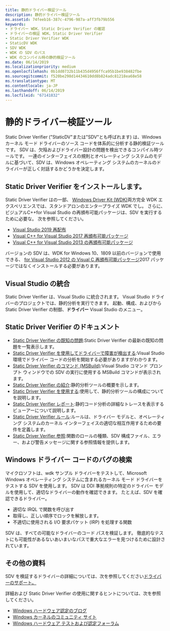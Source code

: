 ```yaml
---
title: 静的ドライバー検証ツール
description: 静的ドライバー検証ツール
ms.assetid: 74feeb16-387c-4796-987a-aff3fb79b556
keywords:
- ドライバー WDK、Static Driver Verifier の確認
- ドライバーの検証 WDK、Static Driver Verifier
- Static Driver Verifier WDK
- StaticDV WDK
- SDV WDK
- WDK の SDV のパス
- WDK のコンパイル時の静的検証ツール
ms.date: 06/14/2019
ms.localizationpriority: medium
ms.openlocfilehash: 0b1dd0732b11b435d4956ffca95b1be938482fbe
ms.sourcegitcommit: f520be298d14434610dd8b824adc81218ea68e58
ms.translationtype: MT
ms.contentlocale: ja-JP
ms.lasthandoff: 06/14/2019
ms.locfileid: "67141832"
---
```

# <a name="static-driver-verifier"></a>静的ドライバー検証ツール

Static Driver Verifier ("StaticDV"または"SDV"とも呼ばれます) は、Windows カーネル モード ドライバーのソース コードを体系的に分析する静的検証ツールです。 SDV は、欠陥およびドライバー設計の問題を検出できるコンパイル時ツールです。 一連のインターフェイスの規則とオペレーティング システムのモデルに基づいて、SDV は、Windows オペレーティング システムのカーネルのドライバーが正しく対話するかどうかを決定します。

## <a name="installing-static-driver-verifier"></a>Static Driver Verifier をインストールします。

Static Driver Verifier はの一部、 [Windows Driver Kit (WDK)](https://docs.microsoft.com/windows-hardware/drivers/download-the-wdk)両方完全 WDK エクスペリエンスでは、スタンドアロンのエンタープライズ WDK でし。  さらに、ビジュアルC++for Visual Studio の再頒布可能パッケージは、SDV を実行するために必要な。 次を参照してください。

* [Visual Studio 2019 再配布](https://docs.microsoft.com/visualstudio/releases/2019/redistribution)
* [Visual C++ for Visual Studio 2017 再頒布可能パッケージ](https://support.microsoft.com/help/2977003/the-latest-supported-visual-c-downloads)
* [Visual C++ for Visual Studio 2013 の再頒布可能パッケージ](https://www.microsoft.com/download/details.aspx?id=40784)  

バージョンの SDV は、WDK for Windows 10、1809 以前のバージョンで使用できる、 [for Visual Studio 2012 の Visual C 再頒布可能パッケージ](https://my.visualstudio.com/Downloads?pid=1452)2017 パッケージではなくインストールする必要があります。

## <a name="visual-studio-integration"></a>Visual Studio の統合

Static Driver Verifier は、Visual Studio に統合されます。 Visual Studio ドライバーのプロジェクトでは、静的分析を実行できます。 起動、構成、およびから Static Driver Verifier の制御、**ドライバー** Visual Studio のメニュー。

## <a name="static-driver-verifier-documentation"></a>Static Driver Verifier のドキュメント

* [Static Driver Verifier の既知の問題](https://docs.microsoft.com/windows-hardware/drivers/develop/static-driver-verifier-known-issues):Static Driver Verifier の最新の既知の問題を一覧表示します。
* [Static Driver Verifier を使用してドライバーで障害が検出する](using-static-driver-verifier-to-find-defects-in-drivers.md):Visual Studio 環境でドライバー コードの分析を開始する必要がありますがわかります。
* [Static Driver Verifier のコマンド (MSBuild)](-static-driver-verifier-commands--msbuild-.md):Visual Studio コマンド プロンプト ウィンドウでの SDV の実行に使用する MSBuild コマンドが表示されます。
* [Static Driver Verifier の紹介](introducing-static-driver-verifier.md):静的分析ツールの概要を示します。
* [Static Driver Verifier を使用する](using-static-driver-verifier.md):使用して、静的分析ツールの構成についてを説明します。
* [Static Driver Verifier レポート](static-driver-verifier-report.md):静的コード分析の詳細なトレースを表示するビューアーについて説明します。
* [Static Driver Verifier ルール](static-driver-verifier-rules.md):ルールは、ドライバー モデルと、オペレーティング システムのカーネル インターフェイスの適切な相互作用するための要件を定義します。
* [Static Driver Verifier 参照](static-driver-verifier-reference.md):関数のロールの種類、SDV 構成ファイル、エラー、および警告メッセージに関する参照情報を提供します。

## <a name="finding-bugs-in-windows-driver-code"></a>Windows ドライバー コードのバグの検索

マイクロソフトは、wdk サンプル ドライバーをテストして、Microsoft Windows オペレーティング システムに含まれるカーネル モード ドライバーをテストする SDV を使用します。 SDV は DDI 準拠規則の特定のドライバー モデルを使用して、適切なドライバーの動作を確認できます。 たとえば、SDV を確認できるドライバー。

* 適切な IRQL で関数を呼び出す
* 取得し、正しい順序でロックを解放します。
* 不適切に使用される I/O 要求パケット (IRP) を処理する関数

SDV は、すべての可能なドライバーのコード パスを検証します。 徹底的なテストにも可能性があるないあいまいなパスで重大なエラーを見つけるために設計されています。

## <a name="additional-resources"></a>その他の資料

SDV を検証するドライバーの詳細については、次を参照してください[ドライバーのサポート。](supported-drivers.md)

詳細および Static Driver Verifier の使用に関するヒントについては、次を参照してください。

* [Windows ハードウェア認定のブログ](https://techcommunity.microsoft.com/t5/Windows-Hardware-Certification/bg-p/WindowsHardwareCertification)
* [Windows カーネルのコミュニティ サイト](https://techcommunity.microsoft.com/t5/Windows-Kernel/ct-p/WindowsKernel)
* [Windows ハードウェア テストおよび認定フォーラム](https://social.msdn.microsoft.com/Forums/home?forum=whck)
